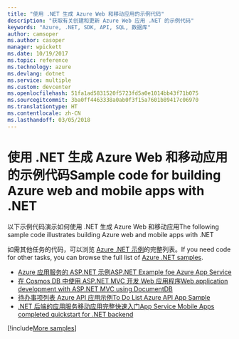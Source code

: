 ```yaml
---
title: "使用 .NET 生成 Azure Web 和移动应用的示例代码"
description: "获取有关创建和更新 Azure Web 应用 .NET 的示例代码"
keywords: "Azure, .NET, SDK, API, SQL, 数据库"
author: camsoper
ms.author: casoper
manager: wpickett
ms.date: 10/19/2017
ms.topic: reference
ms.technology: azure
ms.devlang: dotnet
ms.service: multiple
ms.custom: devcenter
ms.openlocfilehash: 51fa1ad5831520f5723fd5a0e1014bb43f71b075
ms.sourcegitcommit: 3ba0ff4463338a0ab0f3f15a7601b89417c06970
ms.translationtype: HT
ms.contentlocale: zh-CN
ms.lasthandoff: 03/05/2018
---
```

# <a name="sample-code-for-building-azure-web-and-mobile-apps-with-net"></a><span data-ttu-id="28d49-104">使用 .NET 生成 Azure Web 和移动应用的示例代码</span><span class="sxs-lookup"><span data-stu-id="28d49-104">Sample code for building Azure web and mobile apps with .NET</span></span>

<span data-ttu-id="28d49-105">以下示例代码演示如何使用 .NET 生成 Azure Web 和移动应用</span><span class="sxs-lookup"><span data-stu-id="28d49-105">The following sample code illustrates building Azure web and mobile apps with .NET</span></span>

<span data-ttu-id="28d49-106">如需其他任务的代码，可以浏览 [Azure .NET 示例](https://azure.microsoft.com/resources/samples/?platform=dotnet&view=azure-dotnet)的完整列表。</span><span class="sxs-lookup"><span data-stu-id="28d49-106">If you need code for other tasks, you can browse the full list of [Azure .NET samples](https://azure.microsoft.com/resources/samples/?platform=dotnet&view=azure-dotnet).</span></span>

- [<span data-ttu-id="28d49-107">Azure 应用服务的 ASP.NET 示例</span><span class="sxs-lookup"><span data-stu-id="28d49-107">ASP.NET Example foe Azure App Service</span></span>](https://azure.microsoft.com/resources/samples/app-service-web-dotnet-get-started/)
- [<span data-ttu-id="28d49-108">在 Cosmos DB 中使用 ASP.NET MVC 开发 Web 应用程序</span><span class="sxs-lookup"><span data-stu-id="28d49-108">Web application development with ASP.NET MVC using DocumentDB</span></span>](https://azure.microsoft.com/resources/samples/documentdb-dotnet-todo-app/
)
- [<span data-ttu-id="28d49-109">待办事项列表 Azure API 应用示例</span><span class="sxs-lookup"><span data-stu-id="28d49-109">To Do List Azure API App Sample</span></span>](https://azure.microsoft.com/resources/samples/app-service-api-dotnet-todo-list/?cdn=disable)
- [<span data-ttu-id="28d49-110">.NET 后端的应用服务移动应用完整快速入门</span><span class="sxs-lookup"><span data-stu-id="28d49-110">App Service Mobile Apps completed quickstart for .NET backend</span></span>](https://azure.microsoft.com/resources/samples/app-service-mobile-dotnet-backend-quickstart/)


[!include[More samples](includes/more-samples.md)]
